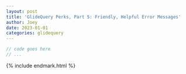 ```yaml
---
layout: post
title: 'GlideQuery Perks, Part 5: Friendly, Helpful Error Messages'
author: Joey
date: 2023-01-01
categories: glidequery
---
```





~~~ javascript
// code goes here
// ...
~~~





{% include endmark.html %}

